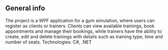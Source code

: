 ## General info
The project is a WPF application for a gym simulation, where users can register as clients or trainers. Clients can view available trainings, book appointments and manage their bookings, while trainers have the ability to create, edit and delete trainings with details such as training type, time and number of seats.
Technologies: C#, .NET

